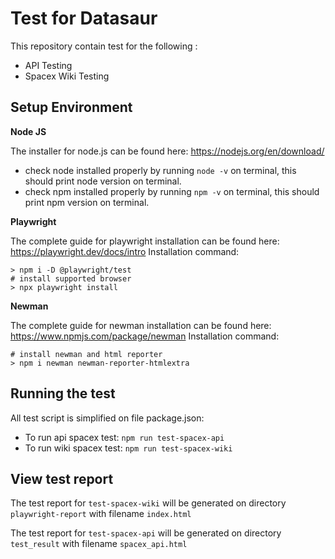 # Test for Datasaur

This repository contain test for the following :

 - API Testing
 - Spacex Wiki Testing

Setup Environment
-     

**Node JS**

The installer for node.js can be found here: https://nodejs.org/en/download/
-  check node installed properly by running `node -v` on terminal, this should print node version on terminal.
-  check npm installed properly by running `npm -v` on terminal, this should print npm version on terminal.

**Playwright**

The complete guide for playwright installation can be found here: https://playwright.dev/docs/intro 
 Installation command:

    > npm i -D @playwright/test
    # install supported browser
    > npx playwright install

**Newman**

The complete guide for newman installation can be found here: https://www.npmjs.com/package/newman 
Installation command:

    # install newman and html reporter
    > npm i newman newman-reporter-htmlextra

Running the test
- 
All test script is simplified on file package.json:
- To run api spacex test: `npm run test-spacex-api`
- To run wiki spacex test: `npm run test-spacex-wiki`

View test report
-
The test report for `test-spacex-wiki` will be generated on directory `playwright-report` with filename `index.html`

The test report for `test-spacex-api` will be generated on directory `test_result` with filename `spacex_api.html`